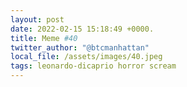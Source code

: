 ```yaml
---
layout: post
date: 2022-02-15 15:18:49 +0000.
title: Meme #40
twitter_author: "@btcmanhattan"
local_file: /assets/images/40.jpeg
tags: leonardo-dicaprio horror scream
---
```

